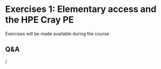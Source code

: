# Exercises 1: Elementary access and the HPE Cray PE

Exercises will be made available during the course

<!--
-   Start with the [exercises on "Getting Access to LUMI"](E03-Access.md)

-   Continue with the [exercises on the "HPE Cray Programming environment"](E02-CPE.md)
-->


## Q&A

/
